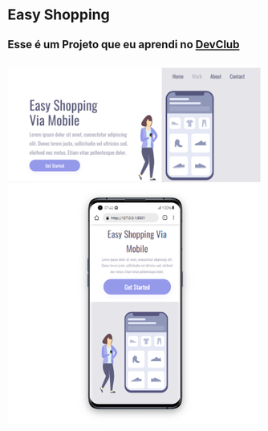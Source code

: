 <h1>Easy Shopping</h1>
  <h2>Esse é um Projeto que eu aprendi no <a href="https://rodolfomori.com.br/DevClub">DevClub</a></h2>
<br>
<img src="https://github.com/GustavoMiranda01/Projeto-CSS-Resposivo-02/blob/main/.vscode/Projeto%200.png?raw=true"/>
<img src="https://github.com/GustavoMiranda01/Projeto-CSS-Resposivo-02/blob/main/.vscode/Projeto%200000.png?raw=true"/>
